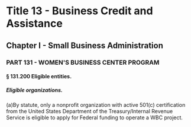 
# Title 13 - Business Credit and Assistance
## Chapter I - Small Business Administration
### PART 131 - WOMEN'S BUSINESS CENTER PROGRAM
#### § 131.200 Eligible entities.
##### Eligible organizations.

(a)By statute, only a nonprofit organization with active 501(c) certification from the United States Department of the Treasury/Internal Revenue Service is eligible to apply for Federal funding to operate a WBC project.
